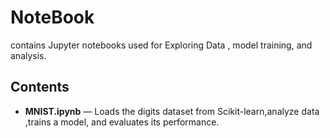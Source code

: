 # NoteBook 

contains Jupyter notebooks used for Exploring Data , model training, and analysis.

## Contents
- **MNIST.ipynb** — Loads the digits dataset from Scikit-learn,analyze data ,trains a model, and evaluates its performance.


